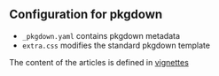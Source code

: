 ## Configuration for pkgdown

* `_pkgdown.yaml` contains pkgdown metadata
* `extra.css` modifies the standard pkgdown template

The content of the articles is defined in [vignettes](../vignettes)
